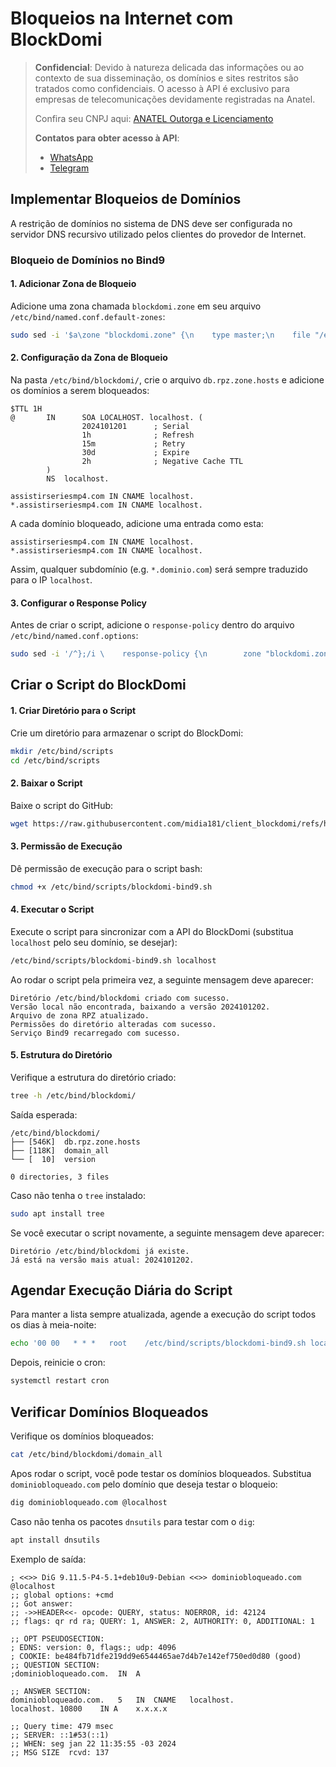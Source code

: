 # Bloqueios na Internet com BlockDomi

> **Confidencial**: Devido à natureza delicada das informações ou ao contexto de sua disseminação, os domínios e sites restritos são tratados como confidenciais. O acesso à API é exclusivo para empresas de telecomunicações devidamente registradas na Anatel.
>
> Confira seu CNPJ aqui: [ANATEL Outorga e Licenciamento](https://informacoes.anatel.gov.br/paineis/outorga-e-licenciamento)
>
> **Contatos para obter acesso à API**:
> - [WhatsApp](https://api.whatsapp.com/send/?phone=5584998667245&text=Como+obter+acesso+a+API%3F&type=phone_number&app_absent=0)
> - [Telegram](https://t.me/LucasMidia)

## Implementar Bloqueios de Domínios

A restrição de domínios no sistema de DNS deve ser configurada no servidor DNS recursivo utilizado pelos clientes do provedor de Internet.

### Bloqueio de Domínios no Bind9

#### 1. Adicionar Zona de Bloqueio
Adicione uma zona chamada `blockdomi.zone` em seu arquivo `/etc/bind/named.conf.default-zones`:

```sh
sudo sed -i '$a\zone "blockdomi.zone" {\n    type master;\n    file "/etc/bind/blockdomi/db.rpz.zone.hosts";\n};' /etc/bind/named.conf.default-zones
```

#### 2. Configuração da Zona de Bloqueio
Na pasta `/etc/bind/blockdomi/`, crie o arquivo `db.rpz.zone.hosts` e adicione os domínios a serem bloqueados:

```plaintext
$TTL 1H
@       IN      SOA LOCALHOST. localhost. (
                2024101201      ; Serial
                1h              ; Refresh
                15m             ; Retry
                30d             ; Expire
                2h              ; Negative Cache TTL
        )
        NS  localhost.

assistirseriesmp4.com IN CNAME localhost.
*.assistirseriesmp4.com IN CNAME localhost.
```

A cada domínio bloqueado, adicione uma entrada como esta:

```plaintext
assistirseriesmp4.com IN CNAME localhost.
*.assistirseriesmp4.com IN CNAME localhost.
```

Assim, qualquer subdomínio (e.g. `*.dominio.com`) será sempre traduzido para o IP `localhost`.

#### 3. Configurar o Response Policy
Antes de criar o script, adicione o `response-policy` dentro do arquivo `/etc/bind/named.conf.options`:

```sh
sudo sed -i '/^};/i \    response-policy {\n        zone "blockdomi.zone";\n    };' /etc/bind/named.conf.options
```

## Criar o Script do BlockDomi

#### 1. Criar Diretório para o Script
Crie um diretório para armazenar o script do BlockDomi:

```sh
mkdir /etc/bind/scripts
cd /etc/bind/scripts
```

#### 2. Baixar o Script
Baixe o script do GitHub:

```sh
wget https://raw.githubusercontent.com/midia181/client_blockdomi/refs/heads/main/blockdomi-bind9.sh
```

#### 3. Permissão de Execução
Dê permissão de execução para o script bash:

```sh
chmod +x /etc/bind/scripts/blockdomi-bind9.sh
```

#### 4. Executar o Script
Execute o script para sincronizar com a API do BlockDomi (substitua `localhost` pelo seu domínio, se desejar):

```sh
/etc/bind/scripts/blockdomi-bind9.sh localhost
```

Ao rodar o script pela primeira vez, a seguinte mensagem deve aparecer:

```plaintext
Diretório /etc/bind/blockdomi criado com sucesso.
Versão local não encontrada, baixando a versão 2024101202.
Arquivo de zona RPZ atualizado.
Permissões do diretório alteradas com sucesso.
Serviço Bind9 recarregado com sucesso.
```

#### 5. Estrutura do Diretório
Verifique a estrutura do diretório criado:

```sh
tree -h /etc/bind/blockdomi/
```

Saída esperada:

```plaintext
/etc/bind/blockdomi/
├── [546K]  db.rpz.zone.hosts
├── [118K]  domain_all
└── [  10]  version

0 directories, 3 files
```

Caso não tenha o `tree` instalado:

```sh
sudo apt install tree
```

Se você executar o script novamente, a seguinte mensagem deve aparecer:

```plaintext
Diretório /etc/bind/blockdomi já existe.
Já está na versão mais atual: 2024101202.
```

## Agendar Execução Diária do Script
Para manter a lista sempre atualizada, agende a execução do script todos os dias à meia-noite:

```sh
echo '00 00   * * *   root    /etc/bind/scripts/blockdomi-bind9.sh localhost' >> /etc/crontab
```

Depois, reinicie o cron:

```sh
systemctl restart cron
```

## Verificar Domínios Bloqueados
Verifique os domínios bloqueados:

```sh
cat /etc/bind/blockdomi/domain_all
```

Apos rodar o script, você pode testar os domínios bloqueados. Substitua `dominiobloqueado.com` pelo domínio que deseja testar o bloqueio:

```sh
dig dominiobloqueado.com @localhost
```

Caso não tenha os pacotes `dnsutils` para testar com o `dig`:

```sh
apt install dnsutils
```

Exemplo de saída:

```plaintext
; <<>> DiG 9.11.5-P4-5.1+deb10u9-Debian <<>> dominiobloqueado.com @localhost
;; global options: +cmd
;; Got answer:
;; ->>HEADER<<- opcode: QUERY, status: NOERROR, id: 42124
;; flags: qr rd ra; QUERY: 1, ANSWER: 2, AUTHORITY: 0, ADDITIONAL: 1

;; OPT PSEUDOSECTION:
; EDNS: version: 0, flags:; udp: 4096
; COOKIE: be484fb71dfe219dd9e6544465ae7d4b7e142ef750ed0d80 (good)
;; QUESTION SECTION:
;dominiobloqueado.com.	IN	A

;; ANSWER SECTION:
dominiobloqueado.com.	5	IN	CNAME	localhost.
localhost. 10800	IN A	x.x.x.x

;; Query time: 479 msec
;; SERVER: ::1#53(::1)
;; WHEN: seg jan 22 11:35:55 -03 2024
;; MSG SIZE  rcvd: 137
```

